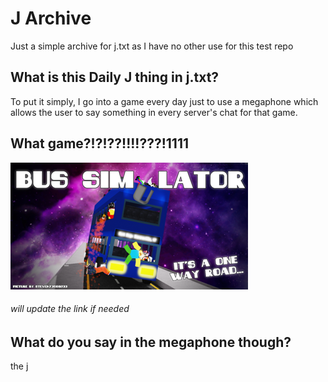 # J Archive
Just a simple archive for j.txt as I have no other use for this test repo

## What is this Daily J thing in j.txt?
To put it simply, I go into a game every day just to use a megaphone which allows the user to say something in every server's chat for that game.

## What game?!?!??!!!!???!1111
[![funny game](https://raw.githubusercontent.com/BakedBeansCan/Test/main/bus.png)](https://www.roblox.com/games/2091563160/Bus-Simulator)
###### will update the link if needed
## What do you say in the megaphone though?
the j
